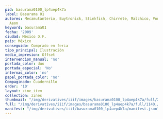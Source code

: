 ```yaml
---
pid: basurama0100_lp4uep4k7a
label: Basurama 01
autores: Mecamutanterio, Buytronick, Stinkfish, Chirrete, Malchico, Ponce, Azteck,
  Aeon
keyword: basurama01
fecha: '2009'
ciudad: México D.F.
pais: México
conseguido: Comprado en feria
tipo_principal: Ilustración
medio_impresion: Offset
intervencion_manual: 'no'
portada_color: duo
portada_especial: 'No'
internas_color: 'no'
papel_portada_color: 'no'
Compaginado: Cuadernillo
order: '10'
layout: zine_item
collection: zines
thumbnail: "/img/derivatives/iiif/images/basurama0100_lp4uep4k7a/full/250,/0/default.jpg"
full: "/img/derivatives/iiif/images/basurama0100_lp4uep4k7a/full/1140,/0/default.jpg"
manifest: "/img/derivatives/iiif/basurama0100_lp4uep4k7a/manifest.json"
---
```

